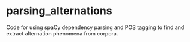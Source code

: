 # parsing_alternations
Code for using spaCy dependency parsing and POS tagging to find and extract alternation phenomena from corpora.
